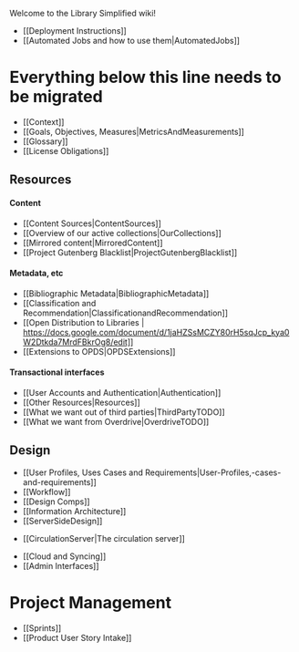 Welcome to the Library Simplified wiki!

* [[Deployment Instructions]]
* [[Automated Jobs and how to use them|AutomatedJobs]]

# Everything below this line needs to be migrated

* [[Context]]
* [[Goals, Objectives, Measures|MetricsAndMeasurements]]
* [[Glossary]]
* [[License Obligations]]

## Resources
#### Content
* [[Content Sources|ContentSources]]
* [[Overview of our active collections|OurCollections]]
* [[Mirrored content|MirroredContent]]
* [[Project Gutenberg Blacklist|ProjectGutenbergBlacklist]]

#### Metadata, etc
* [[Bibliographic Metadata|BibliographicMetadata]]
* [[Classification and Recommendation|ClassificationandRecommendation]]
* [[Open Distribution to Libraries | https://docs.google.com/document/d/1jaHZSsMCZY80rH5sqJcp_kya0W2Dtkda7MrdFBkrOg8/edit]]
* [[Extensions to OPDS|OPDSExtensions]]

#### Transactional interfaces
* [[User Accounts and Authentication|Authentication]]
* [[Other Resources|Resources]]
* [[What we want out of third parties|ThirdPartyTODO]]
* [[What we want from Overdrive|OverdriveTODO]]

## Design
* [[User Profiles, Uses Cases and Requirements|User-Profiles,-cases-and-requirements]]
* [[Workflow]]
* [[Design Comps]]
* [[Information Architecture]]
* [[ServerSideDesign]]
 - [[CirculationServer|The circulation server]]
* [[Cloud and Syncing]]
* [[Admin Interfaces]]

# Project Management
* [[Sprints]]
* [[Product User Story Intake]]